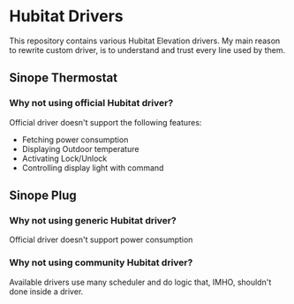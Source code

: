 # Hubitat Drivers

This repository contains various Hubitat Elevation drivers.
My main reason to rewrite custom driver, is to understand and trust every line used by them.

## Sinope Thermostat

### Why not using official Hubitat driver?

Official driver doesn't support the following features:

* Fetching power consumption
* Displaying Outdoor temperature
* Activating Lock/Unlock
* Controlling display light with command

## Sinope Plug

### Why not using generic Hubitat driver?

Official driver doesn't support power consumption

### Why not using community Hubitat driver?

Available drivers use many scheduler and do logic that, IMHO, shouldn't done inside a driver.
